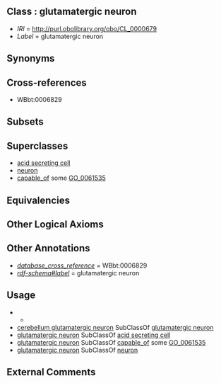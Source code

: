 
## Class : glutamatergic neuron

 * *IRI* = http://purl.obolibrary.org/obo/CL_0000679
 * *Label* = glutamatergic neuron

## Synonyms


## Cross-references

 * WBbt:0006829

## Subsets


## Superclasses

 * [acid secreting cell](../../CL/61/CL_0000161.md)
 * [neuron](../../CL/40/CL_0000540.md)
 * [capable_of](../../RO/15/RO_0002215.md) some [GO_0061535](../../GO/35/GO_0061535.md)

## Equivalencies


## Other Logical Axioms


## Other Annotations

 * *[database_cross_reference](../../ef/oboInOwl#hasDbXref.md)* = WBbt:0006829
 * *[rdf-schema#label](../../el/rdf-schema#label.md)* = glutamatergic neuron

## Usage

 * -
 * [cerebellum glutamatergic neuron](../../CL/28/CL_2000028.md) SubClassOf [glutamatergic neuron](../../CL/79/CL_0000679.md)
 * [glutamatergic neuron](../../CL/79/CL_0000679.md) SubClassOf [acid secreting cell](../../CL/61/CL_0000161.md)
 * [glutamatergic neuron](../../CL/79/CL_0000679.md) SubClassOf [capable_of](../../RO/15/RO_0002215.md) some [GO_0061535](../../GO/35/GO_0061535.md)
 * [glutamatergic neuron](../../CL/79/CL_0000679.md) SubClassOf [neuron](../../CL/40/CL_0000540.md)

## External Comments

